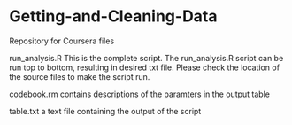 Getting-and-Cleaning-Data
=========================

Repository for Coursera files

run_analysis.R
This is the complete script. The run_analysis.R script can be run top to bottom, resulting in desired txt file.
Please check the location of the source files to make the script run.

codebook.rm
contains descriptions of the paramters in the output table

table.txt
a text file containing the output of the script
